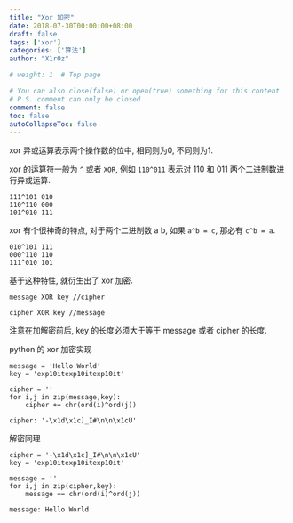 ```yaml
---
title: "Xor 加密"
date: 2018-07-30T00:00:00+08:00
draft: false
tags: ['xor']
categories: ['算法']
author: "X1r0z"

# weight: 1  # Top page

# You can also close(false) or open(true) something for this content.
# P.S. comment can only be closed
comment: false
toc: false
autoCollapseToc: false
---
```


xor 异或运算表示两个操作数的位中, 相同则为0, 不同则为1.

<!--more-->

xor 的运算符一般为 `^` 或者 `XOR`, 例如 `110^011` 表示对 110 和 011 两个二进制数进行异或运算.

```
111^101 010
110^110 000
101^010 111
```

xor 有个很神奇的特点, 对于两个二进制数 a b, 如果 `a^b = c`, 那必有 `c^b = a`.

```
010^101 111
000^110 110
111^010 101
```

基于这种特性, 就衍生出了 xor 加密.

`message XOR key //cipher`

`cipher XOR key //message`

注意在加解密前后, key 的长度必须大于等于 message 或者 cipher 的长度.

python 的 xor 加密实现

```
message = 'Hello World'
key = 'exp10itexp10itexp10it'

cipher = ''
for i,j in zip(message,key):
    cipher += chr(ord(i)^ord(j))
```

`cipher: '-\x1d\x1c]_I#\n\n\x1cU'`

解密同理

```
cipher = '-\x1d\x1c]_I#\n\n\x1cU'
key = 'exp10itexp10itexp10it'

message = ''
for i,j in zip(cipher,key):
    message += chr(ord(i)^ord(j))
```

`message: Hello World`